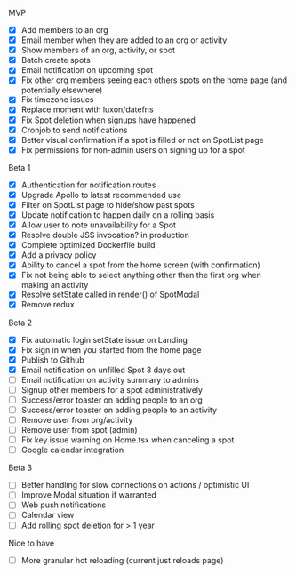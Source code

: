 MVP

- [x] Add members to an org
- [x] Email member when they are added to an org or activity
- [x] Show members of an org, activity, or spot
- [x] Batch create spots
- [x] Email notification on upcoming spot
- [x] Fix other org members seeing each others spots on the home page (and potentially elsewhere)
- [x] Fix timezone issues
- [x] Replace moment with luxon/datefns
- [x] Fix Spot deletion when signups have happened
- [x] Cronjob to send notifications
- [x] Better visual confirmation if a spot is filled or not on SpotList page
- [x] Fix permissions for non-admin users on signing up for a spot

Beta 1

- [x] Authentication for notification routes
- [x] Upgrade Apollo to latest recommended use
- [x] Filter on SpotList page to hide/show past spots
- [x] Update notification to happen daily on a rolling basis
- [x] Allow user to note unavailability for a Spot
- [x] Resolve double JSS invocation? in production
- [x] Complete optimized Dockerfile build
- [x] Add a privacy policy
- [x] Ability to cancel a spot from the home screen (with confirmation)
- [x] Fix not being able to select anything other than the first org when making an activity
- [x] Resolve setState called in render() of SpotModal
- [x] Remove redux

Beta 2

- [x] Fix automatic login setState issue on Landing
- [x] Fix sign in when you started from the home page
- [x] Publish to Github
- [x] Email notification on unfilled Spot 3 days out
- [ ] Email notification on activity summary to admins
- [ ] Signup other members for a spot administratively
- [ ] Success/error toaster on adding people to an org
- [ ] Success/error toaster on adding people to an activity
- [ ] Remove user from org/activity
- [ ] Remove user from spot (admin)
- [ ] Fix key issue warning on Home.tsx when canceling a spot
- [ ] Google calendar integration

Beta 3

- [ ] Better handling for slow connections on actions / optimistic UI
- [ ] Improve Modal situation if warranted
- [ ] Web push notifications
- [ ] Calendar view
- [ ] Add rolling spot deletion for > 1 year

Nice to have

- [ ] More granular hot reloading (current just reloads page)
